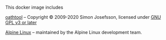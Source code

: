 This docker image includes

[oathtool](https://gitlab.com/oath-toolkit/oath-toolkit)
– Copyright © 2009-2020 Simon Josefsson, licensed under
[GNU GPL v3 or later](http://gnu.org/licenses/gpl.html)

[Alpine Linux](http://www.alpinelinux.org/)
– maintained by the Alpine Linux development team.

